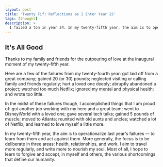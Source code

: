 ```yaml
---
layout: post
title: 'Twenty Fif: Reflections as I Enter Year 25'
tags: [thought]
description: >
  I failed a ton in year 24. In my twenty-fifth year, the aim is to operationalize those failures.
---
```


## It's All Good
Thanks to my family and friends for the outpouring of love at the inaugural moment of my twenty-fifth year.

Here are a few of the failures from my twenty-fourth year: got laid off from a great company; gained 20 (or 30) pounds; neglected visiting or calling family and friends regularly; hurt a loved one deeply; abruptly abandoned a project; watched too much Netflix; ignored my mental and physical health; and wrote too little.

In the midst of these failures though, I accomplished things that I am proud of: got another job working with my hero and a great team; went to DisneyWorld with a loved one; gave several tech talks; gained 5 pounds of muscle; moved to Atlanta; reunited with old aunts and uncles; watched a lot of Netflix; and learned to love myself a little more.

In my twenty-fifth year, the aim is to operationalize last year's failures — to learn from them and act against them. More generally, the focus is to be deliberate in three areas: health, relationships, and work. I aim to travel more regularly, and write more to nourish my soul. Most of all, I hope to learn to forgive and accept, in myself and others, the various shortcomings that define our humanity.
